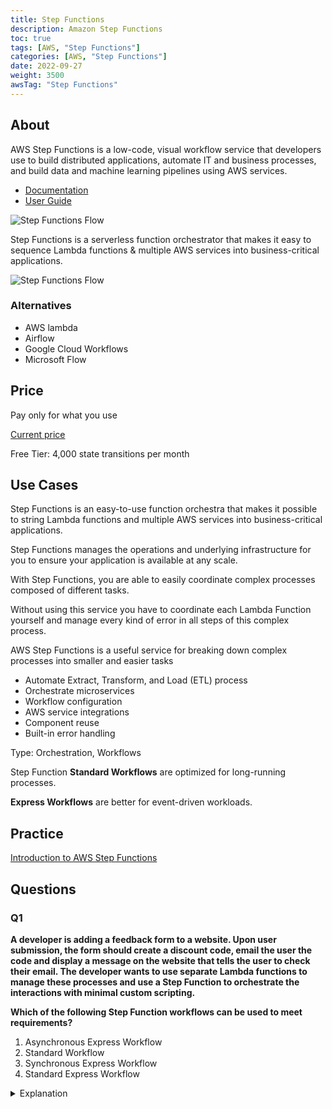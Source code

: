 ```yaml
---
title: Step Functions
description: Amazon Step Functions
toc: true
tags: [AWS, "Step Functions"]
categories: [AWS, "Step Functions"]
date: 2022-09-27
weight: 3500
awsTag: "Step Functions"
---
```


## About

AWS Step Functions is a low-code, visual workflow service that developers use to build distributed applications, automate IT and business processes, and build data and machine learning pipelines using AWS services.

- [Documentation](https://aws.amazon.com/step-functions/)
- [User Guide](https://docs.aws.amazon.com/step-functions/?id=docs_gateway)

![Step Functions Flow](https://d1.awsstatic.com/Step%20Functions%20Workflow%20Studio%20USI%20Mock.e04623598b8abf438fc8c9f6576384b6eaf09dd4.png)

Step Functions is a serverless function orches­trator that makes it easy to sequence Lambda functions & multiple AWS services into busine­ss-­cri­tical applic­ations.

![Step Functions Flow](https://d2yymmf9l33ie1.cloudfront.net/how-it-works-fcfa8f363d8404db21af77604ac8d07102bb3ac9.gif)


### Alternatives

- AWS lambda
- Airflow
- Google Cloud Workflows
- Microsoft Flow

## Price

Pay only for what you use

[Current price](https://aws.amazon.com/ru/step-functions/pricing/)

Free Tier: 4,000 state transitions per month

## Use Cases

Step Functions is an easy-to-use function orchestra that makes it possible to string Lambda functions and multiple AWS services into business-critical applications.

Step Functions manages the operations and underlying infrastructure for you to ensure your application is available at any scale.

With Step Functions, you are able to easily coordinate complex processes composed of different tasks.

Without using this service you have to coordinate each Lambda Function yourself and manage every kind of error in all steps of this complex process.

AWS Step Functions is a useful service for breaking down complex processes into smaller and easier tasks

- Automate Extract, Transform, and Load (ETL) process
- Orchestrate microservices
- Workflow configuration
- AWS service integrations
- Component reuse
- Built-in error handling

Type: Orches­tration, Workflows

Step Function **Standard Workflows** are optimized for long-running processes. 

**Express Workflows** are better for event-driven workloads.

## Practice

[Introduction to AWS Step Functions](introduction-aws-step-functions)

## Questions

### Q1

**A developer is adding a feedback form to a website. Upon user submission, the form should create a discount code, email the user the code and display a message on the website that tells the user to check their email. The developer wants to use separate Lambda functions to manage these processes and use a Step Function to orchestrate the interactions with minimal custom scripting.**

**Which of the following Step Function workflows can be used to meet requirements?**

1. Asynchronous Express Workflow
2. Standard Workflow
3. Synchronous Express Workflow
4. Standard Express Workflow

<details>
<summary>Explanation</summary>
<div>

[https://aws.amazon.com/blogs/compute/new-synchronous-express-workflows-for-aws-step-functions/](https://aws.amazon.com/blogs/compute/new-synchronous-express-workflows-for-aws-step-functions/)

<mark style="color:white">3</mark> 
</div>
</details>
